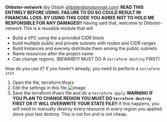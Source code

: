 **Ohbster-network** (by Obijah ohbster@protonmail.com)
**READ THIS ENTIRELY BEFORE USING. FAILURE TO DO SO COULD RESULT IN FINANCIAL LOSS. BY USING THIS CODE YOU AGREE NOT TO HOLD ME RESPONSIBLE FOR ANY DAMAGES!!**
Having said that, welcome to Ohbster-network
This is a reusable module that will
- Build a VPC using the a provided CIDR block
- build multiple public and private subnets with routes and CIDR ranges
- Build Instances and evenely distribute them among the public subnets
- Name resources after the project name
- Can change regions. (BEWARE!!! MUST DO A `terraform destroy` FIRST)

How do you use it?
  If you haven't already, you need to perform a `terraform init`
  
  1) Open the file, terraform.tfvars
  2) Edit the settings in this file ![image](https://github.com/ohbster/Ohbster-network/assets/96074979/d733460d-b84c-4eec-8543-b0312f6cc85d)
  3) Save the terraform.tfvars file and do a `terraform apply`
**WARNING IF YOU PLAN TO CHANGE REGION YOU MUST DO `terraform destroy` FIRST OR IT WILL OVERWRITE YOUR STATE FILE!!**
  If this happens, you will need to manually destroy every resource in every region you applied since your last destroy.
  This is not fun and is not cheap.

